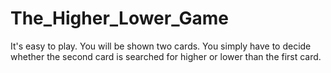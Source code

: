 # The_Higher_Lower_Game
It's easy to play. You will be shown two cards. You simply have to decide whether the second card is searched for higher or lower than the first card.
